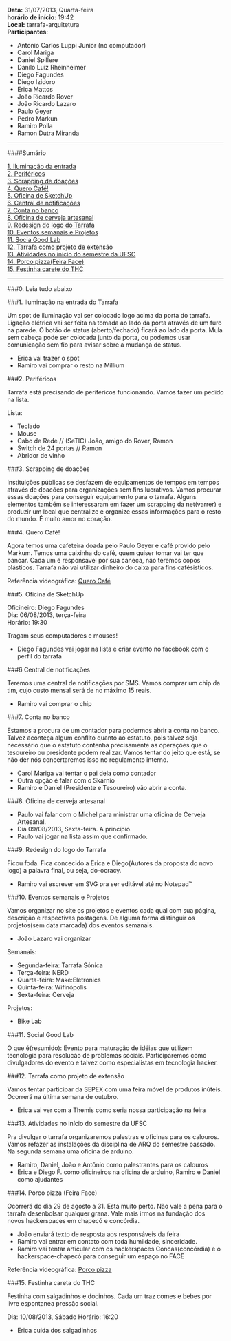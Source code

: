 __Data:__ 31/07/2013, Quarta-feira  
__horário de início:__ 19:42  
__Local:__ tarrafa-arquitetura  
__Participantes__:  

- Antonio Carlos Luppi Junior (no computador)
- Carol Mariga
- Daniel Spillere
- Danilo Luiz Rheinheimer
- Diego Fagundes
- Diego Izidoro
- Erica Mattos
- João Ricardo Rover
- João Ricardo Lazaro
- Paulo Geyer
- Pedro Markun
- Ramiro Polla
- Ramon Dutra Miranda

***

####Sumário

[1. Iluminação da entrada ](#1-ilumina%C3%A7%C3%A3o-na-entrada-do-tarrafa)  
[2. Periféricos](#2-perif%C3%A9ricos)  
[3. Scrapping de doações](#3-scrapping-de-doa%C3%A7%C3%B5es)  
[4. Quero Café!](#4-quero-caf%C3%A9)  
[5. Oficina de SketchUp](#5-oficina-de-sketchup)  
[6. Central de notificações](#6-central-de-notifica%C3%A7%C3%B5es)  
[7. Conta no banco](#7-conta-no-banco)  
[8. Oficina de cerveja artesanal](#8-oficina-de-cerveja-artesanal)  
[9. Redesign do logo do Tarrafa](#9-redesign-do-logo-do-tarrafa)  
[10. Eventos semanais e Projetos](#10-eventos-semanais-e-projetos)  
[11. Socia Good Lab](#11-social-good-lab)  
[12. Tarrafa como projeto de extensão](#12-tarrafa-como-projeto-de-extens%C3%A3o)  
[13. Atividades no início do semestre da UFSC](#13-atividades-no-in%C3%ADcio-do-semestre-da-ufsc)  
[14. Porco pizza(Feira Face)](#14-porco-pizza-feira-face)  
[15. Festinha carete do THC](#15-festinha-careta-do-thc)

***

###0. Leia tudo abaixo

###1. Iluminação na entrada do Tarrafa

Um spot de iluminação vai ser colocado logo acima da porta do tarrafa. 
Ligação elétrica vai ser feita na tomada ao lado da porta através de um furo na parede. 
O botão de status (aberto/fechado) ficará ao lado da porta. Mula sem cabeça pode ser colocada junto da porta, 
ou podemos usar comunicação sem fio para avisar sobre a mudança de status.
   
- Erica vai trazer o spot
- Ramiro vai comprar o resto na Millium

###2. Periféricos

Tarrafa está precisando de periféricos funcionando. Vamos fazer um pedido na lista.

Lista:

- Teclado
- Mouse
- Cabo de Rede  // (SeTIC) João, amigo do Rover, Ramon
- Switch de 24 portas // Ramon
- Abridor de vinho

###3. Scrapping de doações

Instituições públicas se desfazem de equipamentos de tempos em tempos através de doacões
para organizações sem fins lucrativos. Vamos procurar essas doações para conseguir 
equipamento para o tarrafa. Alguns elementos também se interessaram em fazer um scrapping da net(varrer)
e produzir um local que centralize e organize essas informações para o resto do mundo. É muito amor no coração.

###4. Quero Café!

Agora temos uma cafeteira doada pelo Paulo Geyer e café provido pelo Markum. 
Temos uma caixinha do café, quem quiser tomar vai ter que bancar. 
Cada um é responsável por sua caneca, não teremos copos plásticos. 
Tarrafa não vai utilizar dinheiro do caixa para fins cafésisticos.

Referência videográfica:
[Quero Café](http://www.youtube.com/watch?v=KKLNI0eBGrw)

###5. Oficina de SketchUp

Oficineiro: Diego Fagundes  
Dia: 06/08/2013, terça-feira  
Horário: 19:30  

Tragam seus computadores e mouses!

- Diego Fagundes vai jogar na lista e criar evento no facebook com o perfil do tarrafa

###6 Central de notificações

Teremos uma central de notificações por SMS. 
Vamos comprar um chip da tim, cujo custo mensal será de no máximo 15 reais.

- Ramiro vai comprar o chip

###7. Conta no banco

Estamos a procura de um contador para podermos abrir a conta no banco. 
Talvez aconteça algum conflito quanto ao estatuto, 
pois talvez seja necessário que o estatuto contenha precisamente as operações que o tesoureiro ou presidente podem realizar. 
Vamos tentar do jeito que está, se não der nós concertaremos isso no regulamento interno.

- Carol Mariga vai tentar o pai dela como contador
- Outra opção é falar com o Skárnio
- Ramiro e Daniel (Presidente e Tesoureiro) vão abrir a conta.

###8. Oficina de cerveja artesanal

- Paulo vai falar com o Michel para ministrar uma oficina de Cerveja Artesanal.
- Dia 09/08/2013, Sexta-feira. A princípio.
- Paulo vai jogar na lista assim que confirmado.

###9. Redesign do logo do Tarrafa

Ficou foda. 
Fica concecido a Erica e Diego(Autores da proposta do novo logo) a palavra final,
ou seja, do-ocracy.

- Ramiro vai escrever em SVG pra ser editável até no Notepad™

###10. Eventos semanais e Projetos

Vamos organizar no site os projetos e eventos cada qual com sua página,
descrição e respectivas postagens. De alguma forma distinguir os projetos(sem data marcada) dos eventos semanais.

- João Lazaro vai organizar

Semanais:
- Segunda-feira: Tarrafa Sónica  
- Terça-feira: NERD
- Quarta-feira: Make:Eletronics
- Quinta-feira: Wifinópolis
- Sexta-feira: Cerveja

Projetos:
- Bike Lab

###11. Social Good Lab

O que é(resumido): Evento para maturação de idéias que utilizem tecnologia para resolucão de problemas sociais. 
Participaremos como divulgadores do evento e talvez como especialistas em tecnologia hacker.

###12. Tarrafa como projeto de extensão

Vamos tentar participar da SEPEX com uma feira móvel de produtos inúteis.
Ocorrerá na última semana de outubro.

- Erica vai ver com a Themis como seria nossa participação na feira

###13. Atividades no início do semestre da UFSC

Pra divulgar o tarrafa organizaremos palestras e oficinas para os calouros.
Vamos refazer as instalações da disciplina de ARQ do semestre passado. 
Na segunda semana uma oficina de arduino.

- Ramiro, Daniel, João e Antônio como palestrantes para os calouros
- Erica e Diego F. como oficineiros na oficina de arduino,
Ramiro e Daniel como ajudantes

###14. Porco pizza (Feira Face)

Ocorrerá do dia 29 de agosto a 31. Está muito perto. Não vale a pena para o tarrafa desenbolsar qualquer grana. 
Vale mais irmos na fundação dos novos hackerspaces em chapecó e concórdia.

- João enviará texto de resposta aos responsáveis da feira
- Ramiro vai entrar em contato com toda humildade, sinceridade.
- Ramiro vai tentar articular com os hackerspaces Concas(concórdia) e o hackerspace-chapecó para conseguir um espaço no FACE

Referência videográfica: [Porco pizza](http://www.youtube.com/watch?v=AANoGUD2h4A)

###15. Festinha careta do THC

Festinha com salgadinhos e docinhos.
Cada um traz comes e bebes por livre espontanea pressão social.

Dia: 10/08/2013, Sábado
Horário: 16:20

- Erica cuida dos salgadinhos
